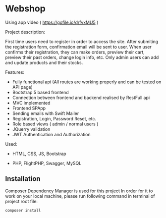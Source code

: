 # Webshop
Using app video ( https://gofile.io/d/fvxMU5 )

Project description:

First time users need to register in order to access the site.
After submiting the registration form, confirmation email will be sent to user.
When user confirms their registration, they can make orders, preview their cart, preview their past orders, change login info, etc. 
Only admin users can add and update products and their stocks.  


Features:
- Fully functional api (All routes are working properly and can be tested on API page)
- Bootstrap 5 based frontend
- Connection between frontend and backend realised by RestFull api
- MVC implemented
- Frontend SPApp
- Sending emails with Swift Mailer
- Registration, Login, Password Reset, etc.
- Role based views ( admin / normal users )
- JQuerry validation
- JWT Authentication and Authorization


Used:

- HTML, CSS, JS, Bootstrap
 
- PHP, FlightPHP, Swagger, MySQL


## Installation
Composer Dependency Manager is used for this project
In order for it to work on your local machine, please run following command in terminal of project root file:

```bash
composer install
```

